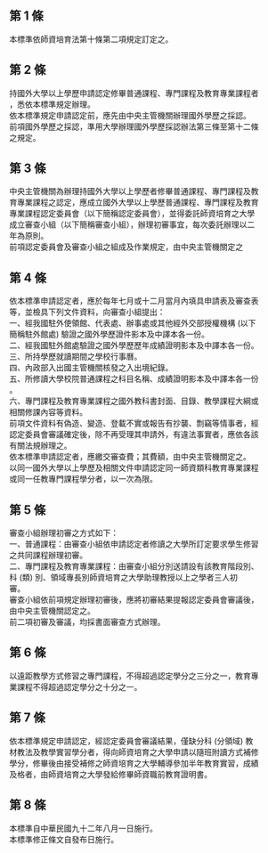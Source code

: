 第 1 條
-------
本標準依師資培育法第十條第二項規定訂定之。

第 2 條
-------
持國外大學以上學歷申請認定修畢普通課程、專門課程及教育專業課程者  
，悉依本標準規定辦理。  
依本標準規定申請認定前，應先由中央主管機關辦理國外學歷之採認。  
前項國外學歷之採認，準用大學辦理國外學歷採認辦法第三條至第十二條  
之規定。

第 3 條
-------
中央主管機關為辦理持國外大學以上學歷者修畢普通課程、專門課程及教  
育專業課程之認定，應成立國外大學以上學歷普通課程、專門課程及教育  
專業課程認定委員會（以下簡稱認定委員會），並得委託師資培育之大學  
成立審查小組（以下簡稱審查小組），辦理初審事宜，每次委託辦理以二  
年為原則。  
前項認定委員會及審查小組之組成及作業規定，由中央主管機關定之

第 4 條
-------
依本標準申請認定者，應於每年七月或十二月當月內填具申請表及審查表  
等，並檢具下列文件資料，向審查小組提出：  
一、經我國駐外使領館、代表處、辦事處或其他經外交部授權機構 (以下  
    簡稱駐外館處) 驗證之國外學歷證件影本及中譯本各一份。  
二、經我國駐外館處驗證之國外學歷歷年成績證明影本及中譯本各一份。  
三、所持學歷就讀期間之學校行事曆。  
四、內政部入出國主管機關核發之入出境紀錄。  
五、所修讀大學校院普通課程之科目名稱、成績證明影本及中譯本各一份  
    。  
六、專門課程及教育專業課程之國外教科書封面、目錄、教學課程大綱或  
    相關修課內容等資料。  
前項文件資料有偽造、變造、登載不實或報告有抄襲、剽竊等情事者，經  
認定委員會審議確定後，除不再受理其申請外，有違法事實者，應依各該  
有關法規辦理之。  
依本標準申請認定者，應繳交審查費；其費額，由中央主管機關定之。  
以同一國外大學以上學歷及相關文件申請認定同一師資類科教育專業課程  
或同一任教專門課程學分者，以一次為限。

第 5 條
-------
審查小組辦理初審之方式如下：  
一、普通課程：由審查小組依申請認定者修讀之大學所訂定要求學生修習  
    之共同課程辦理初審。  
二、專門課程及教育專業課程：由審查小組分別送請設有該教育階段別、  
    科 (類) 別、領域專長別師資培育之大學助理教授以上之學者三人初  
    審。  
審查小組依前項規定辦理初審後，應將初審結果提報認定委員會審議後，  
由中央主管機關認定之。  
前二項初審及審議，均採書面審查方式辦理。

第 6 條
-------
以遠距教學方式修習之專門課程，不得超過認定學分之三分之一，教育專  
業課程不得超過認定學分之十分之一。

第 7 條
-------
依本標準規定申請認定，經認定委員會審議結果，僅缺分科 (分領域) 教  
材教法及教學實習學分者，得向師資培育之大學申請以隨班附讀方式補修  
學分，修畢後由接受補修之師資培育之大學輔導參加半年教育實習，成績  
及格者，由師資培育之大學發給修畢師資職前教育證明書。

第 8 條
-------
本標準自中華民國九十二年八月一日施行。  
本標準修正條文自發布日施行。

